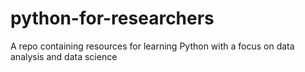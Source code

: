 # python-for-researchers
A repo containing resources for learning Python with a focus on data analysis and data science
